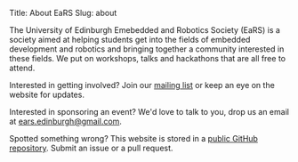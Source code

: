 Title: About EaRS
Slug: about

The University of Edinburgh Emebedded and Robotics Society (EaRS) is a society aimed at helping students get into the fields of embedded development and robotics and bringing together a community interested in these fields. We put on workshops, talks and hackathons that are all free to attend.

Interested in getting involved? Join our [mailing list](http://eepurl.com/cD-mV9) or keep an eye on the website for updates.

Interested in sponsoring an event? We'd love to talk to you, drop us an email at [ears.edinburgh@gmail.com](mailto:ears.edinburgh@gmail.com).

Spotted something wrong? This website is stored in a [public GitHub repository](https://github.com/ears-edi/earssite). Submit an issue or a pull request.
